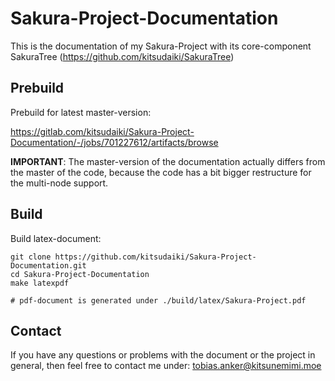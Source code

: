 # Sakura-Project-Documentation


This is the documentation of my Sakura-Project with its core-component SakuraTree (https://github.com/kitsudaiki/SakuraTree) 

## Prebuild

Prebuild for latest master-version:

https://gitlab.com/kitsudaiki/Sakura-Project-Documentation/-/jobs/701227612/artifacts/browse

**IMPORTANT**: The master-version of the documentation actually differs from the master of the code, because the code has a bit bigger restructure for the multi-node support.

## Build 

Build latex-document:

```
git clone https://github.com/kitsudaiki/Sakura-Project-Documentation.git
cd Sakura-Project-Documentation
make latexpdf 

# pdf-document is generated under ./build/latex/Sakura-Project.pdf
```

## Contact

If you have any questions or problems with the document or the project in general, then feel free to contact me under: tobias.anker@kitsunemimi.moe
